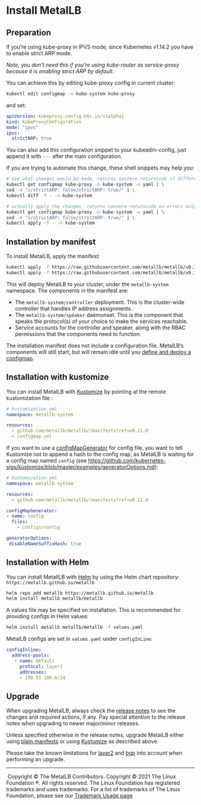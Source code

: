 

# Install MetalLB

## Preparation 

If you’re using kube-proxy in IPVS mode, since Kubernetes v1.14.2 you have to enable strict ARP mode.

*Note, you don’t need this if you’re using kube-router as service-proxy because it is enabling strict ARP by default.*

You can achieve this by editing kube-proxy config in current cluster:

```bash
kubectl edit configmap -n kube-system kube-proxy
```

and set:

```yaml
apiVersion: kubeproxy.config.k8s.io/v1alpha1
kind: KubeProxyConfiguration
mode: "ipvs"
ipvs:
  strictARP: true
```

You can also add this configuration snippet to your kubeadm-config, just append it with `---` after the main configuration.

If you are trying to automate this change, these shell snippets may help you:

```bash
# see what changes would be made, returns nonzero returncode if different
kubectl get configmap kube-proxy -n kube-system -o yaml | \
sed -e "s/strictARP: false/strictARP: true/" | \
kubectl diff -f - -n kube-system

# actually apply the changes, returns nonzero returncode on errors only
kubectl get configmap kube-proxy -n kube-system -o yaml | \
sed -e "s/strictARP: false/strictARP: true/" | \
kubectl apply -f - -n kube-system
```

## Installation by manifest 

To install MetalLB, apply the manifest:

```bash
kubectl apply -f https://raw.githubusercontent.com/metallb/metallb/v0.11.0/manifests/namespace.yaml
kubectl apply -f https://raw.githubusercontent.com/metallb/metallb/v0.11.0/manifests/metallb.yaml
```

This will deploy MetalLB to your cluster, under the `metallb-system` namespace. The components in the manifest are:

- The `metallb-system/controller` deployment. This is the cluster-wide controller that handles IP address assignments.
- The `metallb-system/speaker` daemonset. This is the component that speaks the protocol(s) of your choice to make the services reachable.
- Service accounts for the controller and speaker, along with the RBAC permissions that the components need to function.

The installation manifest does not include a configuration file. MetalLB’s components will still start, but will remain idle until you [define and deploy a configmap](https://metallb.universe.tf/configuration/).

## Installation with kustomize 

You can install MetalLB with [Kustomize](https://github.com/kubernetes-sigs/kustomize) by pointing at the remote kustomization file :

```yaml
# kustomization.yml
namespace: metallb-system

resources:
  - github.com/metallb/metallb//manifests?ref=v0.11.0
  - configmap.yml 
```

If you want to use a [configMapGenerator](https://github.com/kubernetes-sigs/kustomize/blob/master/examples/configGeneration.md) for config file, you want to tell Kustomize not to append a hash to the config map, as MetalLB is waiting for a config map named `config` (see https://github.com/kubernetes-sigs/kustomize/blob/master/examples/generatorOptions.md):

```yaml
# kustomization.yml
namespace: metallb-system

resources:
  - github.com/metallb/metallb//manifests?ref=v0.11.0

configMapGenerator:
- name: config
  files:
    - configs/config

generatorOptions:
 disableNameSuffixHash: true
```

## Installation with Helm 

You can install MetallLB with [Helm](https://helm.sh/) by using the Helm chart repository: `https://metallb.github.io/metallb`

```bash
helm repo add metallb https://metallb.github.io/metallb
helm install metallb metallb/metallb
```

A values file may be specified on installation. This is recommended for providing configs in Helm values:

```bash
helm install metallb metallb/metallb -f values.yaml
```

MetalLB configs are set in `values.yaml` under `configInLine`:

```yaml
configInline:
  address-pools:
   - name: default
     protocol: layer2
     addresses:
     - 198.51.100.0/24
```

## Upgrade 

When upgrading MetalLB, always check the [release notes](https://metallb.universe.tf/release-notes/) to see the changes and required actions, if any. Pay special attention to the release notes when upgrading to newer major/minor releases.

Unless specified otherwise in the release notes, upgrade MetalLB either using [plain manifests](https://metallb.universe.tf/installation/#installation-by-manifest) or using [Kustomize](https://metallb.universe.tf/installation/#installation-with-kustomize) as described above.

Please take the known limitations for [layer2](https://metallb.universe.tf/concepts/layer2/#limitations) and [bgp](https://metallb.universe.tf/concepts/bgp/#limitations) into account when performing an upgrade.

------

​	Copyright © The MetalLB Contributors.
 Copyright © 2021 The Linux Foundation ®. All rights reserved. The Linux Foundation has registered trademarks and uses trademarks. For a list of trademarks of The Linux Foundation, please see our [Trademark Usage page](https://www.linuxfoundation.org/trademark-usage)